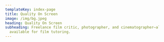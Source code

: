 ```yaml
---
templateKey: index-page
title: Quality On Screen
image: /img/bg.jpeg
heading: Quality On Screen
subheading: Freelance film critic, photographer, and cinematographer—also
  available for film tutoring.
---
```

